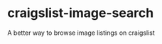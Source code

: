craigslist-image-search
=======================

A better way to browse image listings on craigslist